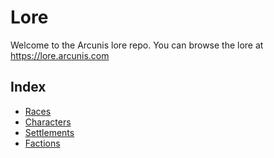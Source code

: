 # Lore

Welcome to the Arcunis lore repo. You can browse the lore at https://lore.arcunis.com

## Index

- [Races](./races/README.md)
- [Characters](characters/README.md)
- [Settlements](settlements/README.md)
- [Factions](factions/README.md)